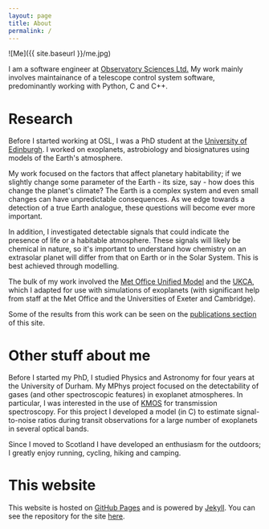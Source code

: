```yaml
---
layout: page
title: About
permalink: / 
---
```


![Me]({{ site.baseurl }}/me.jpg)

I am a software engineer at [Observatory Sciences Ltd.](https://www.observatorysciences.co.uk/) My work mainly involves maintainance of a telescope control system software, predominantly working with Python, C and C++. 

# Research

Before I started working at OSL, I was a PhD student at the [University of Edinburgh](http://www.ed.ac.uk/home). I worked on exoplanets, astrobiology and biosignatures using models of the Earth's atmosphere.

My work focused on the factors that affect planetary habitability; if we slightly change some parameter of the Earth - its size, say - how does this change the planet's climate? The Earth is a complex system and even small changes can have unpredictable consequences. As we edge towards a detection of a true Earth analogue, these questions will become ever more important. 

In addition, I investigated detectable signals that could indicate the presence of life or a habitable atmosphere. These signals will likely be chemical in nature, so it's important to understand how chemistry on an extrasolar planet will differ from that on Earth or in the Solar System. This is best achieved through modelling. 

The bulk of my work involved the [Met Office Unified Model](http://www.metoffice.gov.uk/research/modelling-systems/unified-model) and the [UKCA](http://www.metoffice.gov.uk/research/collaboration/jwcrp/ukca), which I adapted for use with simulations of exoplanets (with significant help from staff at the Met Office and the Universities of Exeter and Cambridge). 

Some of the results from this work can be seen on the [publications section](/publications/) of this site.

# Other stuff about me

Before I started my PhD, I studied Physics and Astronomy for four years at the University of Durham. My MPhys project focused on the detectability of gases (and other spectroscopic features) in exoplanet atmospheres. In particular, I was interested in the use of [KMOS](http://www.eso.org/sci/facilities/develop/instruments/kmos.html) for transmission spectroscopy. For this project I developed a model (in C) to estimate signal-to-noise ratios during transit observations for a large number of exoplanets in several optical bands. 

Since I moved to Scotland I have developed an enthusiasm for the outdoors; I greatly enjoy running, cycling, hiking and camping. 

# This website

This website is hosted on [GitHub Pages](https://pages.github.com/) and is powered by [Jekyll](http://jekyllrb.com/). You can see the repository for the site [here](https://github.com/jyates13/jyates13.github.io). 
